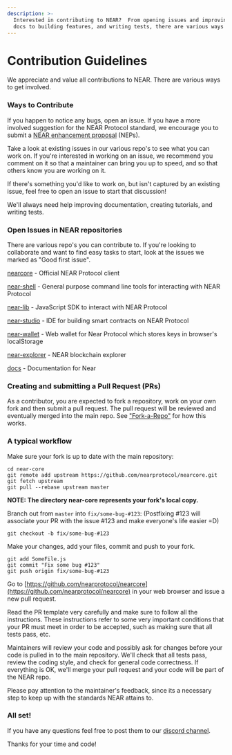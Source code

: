 ```yaml
---
description: >-
  Interested in contributing to NEAR?  From opening issues and improving our
  docs to building features, and writing tests, there are various ways to help!
---
```


# Contribution Guidelines

We appreciate and value all contributions to NEAR. There are various ways to get involved.

### Ways to Contribute

If you happen to notice any bugs, open an issue. If you have a more involved suggestion for the NEAR Protocol standard, we encourage you to submit a [NEAR enhancement proposal](https://github.com/nearprotocol/NEPs) \(NEPs\).

Take a look at existing issues in our various repo's to see what you can work on. If you're interested in working on an issue, we recommend you comment on it so that a maintainer can bring you up to speed, and so that others know you are working on it. 

If there's something you'd like to work on, but isn't captured by an existing issue, feel free to open an issue to start that discussion!

We'll always need help improving documentation, creating tutorials, and writing tests.

### Open Issues in NEAR repositories

There are various repo's you can contribute to. If you're looking to collaborate and want to find easy tasks  to start, look at the issues we marked as "Good first issue".

[nearcore](https://github.com/nearprotocol/nearcore/issues) - Official NEAR Protocol client

[near-shell](https://github.com/nearprotocol/near-shell/issues) - General purpose command line tools for interacting with NEAR Protocol

[near-lib](https://github.com/nearprotocol/nearlib/issues) - JavaScript SDK to interact with NEAR Protocol

[near-studio](https://github.com/nearprotocol/NEARStudio/issues) - IDE for building smart contracts on NEAR Protocol

[near-wallet](https://github.com/nearprotocol/near-wallet/issues) - Web wallet for Near Protocol which stores keys in browser's localStorage

[near-explorer](https://github.com/nearprotocol/near-explorer/issues) - NEAR blockchain explorer

[docs](https://github.com/nearprotocol/docs/issues) - Documentation for Near

### Creating and submitting a Pull Request \(PRs\)

As a contributor, you are expected to fork a repository, work on your own fork and then submit a pull request. The pull request will be reviewed and eventually merged into the main repo. See ["Fork-a-Repo"](https://help.github.com/articles/fork-a-repo/) for how this works.

### A typical workflow

Make sure your fork is up to date with the main repository:

```text
cd near-core
git remote add upstream https://github.com/nearprotocol/nearcore.git
git fetch upstream
git pull --rebase upstream master
```

**NOTE: The directory near-core represents your fork's local copy.**

Branch out from `master` into `fix/some-bug-#123`: \(Postfixing \#123 will associate your PR with the issue \#123 and make everyone's life easier =D\)

```text
git checkout -b fix/some-bug-#123
```

Make your changes, add your files, commit and push to your fork.

```text
git add SomeFile.js
git commit "Fix some bug #123"
git push origin fix/some-bug-#123
```

Go to [https://github.com/nearprotocol/nearcore](https://github.com/nearprotocol/nearcore) in your web browser and issue a new pull request.

Read the PR template very carefully and make sure to follow all the instructions. These instructions refer to some very important conditions that your PR must meet in order to be accepted, such as making sure that all tests pass, etc.

Maintainers will review your code and possibly ask for changes before your code is pulled in to the main repository. We'll check that all tests pass, review the coding style, and check for general code correctness. If everything is OK, we'll merge your pull request and your code will be part of the NEAR repo.

Please pay attention to the maintainer's feedback, since its a necessary step to keep up with the standards NEAR attains to.

### All set!

If you have any questions feel free to post them to our [discord channel](https://discordapp.com/invite/gBtUFKR). 

Thanks for your time and code!

